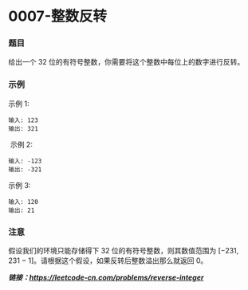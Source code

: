 # 0007-整数反转

### 题目

给出一个 32 位的有符号整数，你需要将这个整数中每位上的数字进行反转。

### 示例

示例 1:

    输入: 123
    输出: 321
 示例 2:

    输入: -123
    输出: -321
示例 3:

    输入: 120
    输出: 21

### 注意

假设我们的环境只能存储得下 32 位的有符号整数，则其数值范围为 [−231,  231 − 1]。请根据这个假设，如果反转后整数溢出那么就返回 0。

***链接：https://leetcode-cn.com/problems/reverse-integer***
